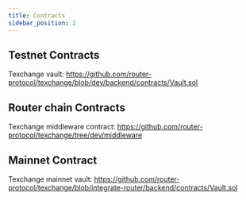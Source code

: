 ```yaml
---
title: Contracts
sidebar_position: 2
---
```


## Testnet Contracts
 Texchange vault: https://github.com/router-protocol/texchange/blob/dev/backend/contracts/Vault.sol
## Router chain Contracts
 Texchange middleware contract: https://github.com/router-protocol/texchange/tree/dev/middleware
## Mainnet Contract
 Texchange mainnet vault: https://github.com/router-protocol/texchange/blob/integrate-router/backend/contracts/Vault.sol
